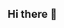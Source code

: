 ## Hi there 👋

<!--
**alexsoltys/alexsoltys** is a ✨ _special_ ✨ repository because its `README.md` (this file) appears on your GitHub profile.

Here are some ideas to get you started:

- 🔭 I’m currently working on a personal coding project to develop my own game, as well as learning how to build websites and apps.
- 🌱 I’m currently learning advanced programming, game development, and fitness training techniques.
- 👯 I’m looking to collaborate on game design projects, coding challenges, and tech-related events.
- 🤔 I’m looking for help with improving my coding skills, especially in C++ and Python
- 💬 Ask me about  IT, gaming strategies, fitness routines, or how to balance gaming and working out.
- 📫 How to reach me:  soltys@spse-po.sk
- 😄 Pronouns: ...he/him
- ⚡ Fun fact:  I can solve a Rubik's cube in under a minute and lift more than my body weight!
-->
